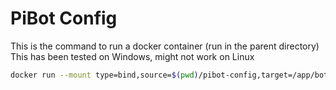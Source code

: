 # PiBot Config

This is the command to run a docker container (run in the parent directory)
This has been tested on Windows, might not work on Linux

```sh
docker run --mount type=bind,source=$(pwd)/pibot-config,target=/app/botconf --mount type=bind,source=$(pwd)/secrets.ini,target=/app/secrets.ini --name piclub-bot agente11/basic-discord-bot:<tag>
```

